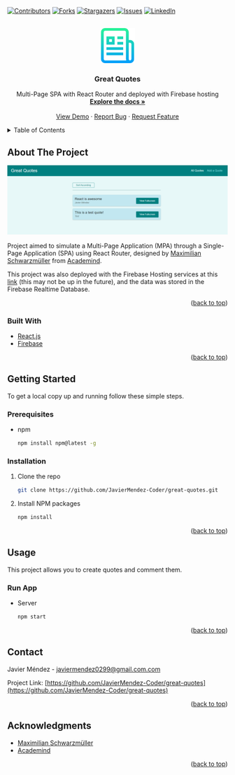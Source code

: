 <div id="top"></div>

[![Contributors][contributors-shield]][contributors-url]
[![Forks][forks-shield]][forks-url]
[![Stargazers][stars-shield]][stars-url]
[![Issues][issues-shield]][issues-url]
[![LinkedIn][linkedin-shield]][linkedin-url]



<!-- PROJECT LOGO -->
<br />
<div align="center">
  <a href="https://github.com/JavierMendez-Coder/great-quotes">
    <img src="public/images/logo.png" alt="Logo" width="80" height="80">
  </a>

<h3 align="center">Great Quotes</h3>

  <p align="center">
    Multi-Page SPA with React Router and deployed with Firebase hosting
    <br />
    <a href="https://github.com/JavierMendez-Coder/great-quotes"><strong>Explore the docs »</strong></a>
    <br />
    <br />
    <a href="https://react-http-eb906.web.app">View Demo</a>
    ·
    <a href="https://github.com/JavierMendez-Coder/great-quotes/issues">Report Bug</a>
    ·
    <a href="https://github.com/JavierMendez-Coder/great-quotes/issues">Request Feature</a>
  </p>
</div>



<!-- TABLE OF CONTENTS -->
<details>
  <summary>Table of Contents</summary>
  <ol>
    <li>
      <a href="#about-the-project">About The Project</a>
      <ul>
        <li><a href="#built-with">Built With</a></li>
      </ul>
    </li>
    <li>
      <a href="#getting-started">Getting Started</a>
      <ul>
        <li><a href="#prerequisites">Prerequisites</a></li>
        <li><a href="#installation">Installation</a></li>
      </ul>
    </li>
    <li><a href="#usage">Usage</a></li>
    <li><a href="#contact">Contact</a></li>
    <li><a href="#acknowledgments">Acknowledgments</a></li>
  </ol>
</details>



<!-- ABOUT THE PROJECT -->
## About The Project

[![Product Name Screen Shot][product-screenshot]][project-url]

Project aimed to simulate a Multi-Page Application (MPA) through a Single-Page Application (SPA) using React Router, designed by [Maximilian Schwarzmüller][mschwarzmueller] from [Academind][academind].

This project was also deployed with the Firebase Hosting services at this [link][project-url] (this may not be up in the future), and the data was stored in the Firebase Realtime Database.

<p align="right">(<a href="#top">back to top</a>)</p>



### Built With

* [React.js](https://reactjs.org/)
* [Firebase](https://reactjs.org/)

<p align="right">(<a href="#top">back to top</a>)</p>



<!-- GETTING STARTED -->
## Getting Started

To get a local copy up and running follow these simple steps.

### Prerequisites

* npm
  ```sh
  npm install npm@latest -g
  ```

### Installation

1. Clone the repo
   ```sh
   git clone https://github.com/JavierMendez-Coder/great-quotes.git
   ```
2. Install NPM packages
   ```sh
   npm install
   ```

<p align="right">(<a href="#top">back to top</a>)</p>



<!-- USAGE EXAMPLES -->
## Usage

This project allows you to create quotes and comment them.

### Run App
  * Server
    ```sh
    npm start
    ```

<p align="right">(<a href="#top">back to top</a>)</p>



<!-- CONTACT -->
## Contact

Javier Méndez - javiermendez0299@gmail.com.com

Project Link: [https://github.com/JavierMendez-Coder/great-quotes](https://github.com/JavierMendez-Coder/great-quotes)

<p align="right">(<a href="#top">back to top</a>)</p>



<!-- ACKNOWLEDGMENTS -->
## Acknowledgments

* [Maximilian Schwarzmüller][mschwarzmueller]
* [Academind][academind]

<p align="right">(<a href="#top">back to top</a>)</p>



<!-- MARKDOWN LINKS & IMAGES -->
<!-- https://www.markdownguide.org/basic-syntax/#reference-style-links -->
[contributors-shield]: https://img.shields.io/github/contributors/JavierMendez-Coder/great-quotes.svg?style=for-the-badge
[contributors-url]: https://github.com/JavierMendez-Coder/great-quotes/graphs/contributors
[forks-shield]: https://img.shields.io/github/forks/JavierMendez-Coder/great-quotes.svg?style=for-the-badge
[forks-url]: https://github.com/JavierMendez-Coder/great-quotes/network/members
[stars-shield]: https://img.shields.io/github/stars/JavierMendez-Coder/great-quotes.svg?style=for-the-badge
[stars-url]: https://github.com/JavierMendez-Coder/great-quotes/stargazers
[issues-shield]: https://img.shields.io/github/issues/JavierMendez-Coder/great-quotes.svg?style=for-the-badge
[issues-url]: https://github.com/JavierMendez-Coder/great-quotes/issues
[linkedin-shield]: https://img.shields.io/badge/-LinkedIn-black.svg?style=for-the-badge&logo=linkedin&colorB=555
[linkedin-url]: https://linkedin.com/in/javiermendez-coder
[product-screenshot]: public/images/screenshot.png
[project-url]: https://react-http-eb906.web.app
[mschwarzmueller]: https://github.com/mschwarzmueller
[academind]: https://github.com/academind